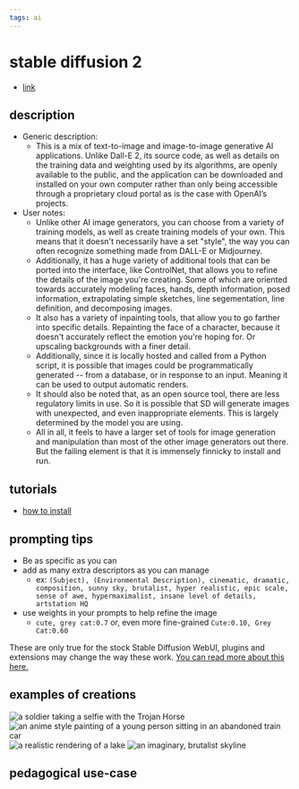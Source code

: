 ```yaml
---
tags: ai 
---
```



# stable diffusion 2


* [link](https://stability.ai/)

## description
* Generic description: 
    * This is a mix of text-to-image and image-to-image generative AI applications. Unlike Dall-E 2, its source code, as well as details on the training data and weighting used by its algorithms, are openly available to the public, and the application can be downloaded and installed on your own computer rather than only being accessible through a proprietary cloud portal as is the case with OpenAI’s projects.
* User notes:
    * Unlike other AI image generators, you can choose from a variety of training models, as well as create training models of your own. This means that it doesn't necessarily have a set "style", the way you can often recognize something made from DALL-E or Midjourney. 
    * Additionally, it has a huge variety of additional tools that can be ported into the interface, like ControlNet, that allows you to refine the details of the image you're creating. Some of which are oriented towards accurately modeling faces, hands, depth information, posed information, extrapolating simple sketches, line segementation, line definition, and decomposing images. 
    * It also has a variety of inpainting tools, that allow you to go farther into specific details. Repainting the face of a character, because it doesn't accurately reflect the emotion you're hoping for. Or upscaling backgrounds with a finer detail. 
    * Additionally, since it is locally hosted and called from a Python script, it is possible that images could be programmatically generated -- from a database, or in response to an input. Meaning it can be used to output automatic renders. 
    * It should also be noted that, as an open source tool, there are less regulatory limits in use. So it is possible that SD will generate images with unexpected, and even inappropriate elements. This is largely determined by the model you are using.
    * All in all, it feels to have a larger set of tools for image generation and manipulation than most of the other image generators out there. But the failing element is that it is immensely finnicky to install and run. 

## tutorials

* [how to install](https://hackmd.io/md2Hjw7ASMigV1zmss5W-A?both)

## prompting tips

* Be as specific as you can
* add as many extra descriptors as you can manage
    * ex: 
    ```(Subject), (Environmental Description), cinematic, dramatic, composition, sunny sky, brutalist, hyper realistic, epic scale, sense of awe, hypermaximalist, insane level of details, artstation HQ```
* use weights in your prompts to help refine the image
    * `cute, grey cat:0.7` or, even more fine-grained `Cute:0.10, Grey Cat:0.60`

These are only true for the stock Stable Diffusion WebUI, plugins and extensions may change the way these work. [You can read more about this here.](https://www.howtogeek.com/833169/how-to-write-an-awesome-stable-diffusion-prompt/)

## examples of creations 
![a soldier taking a selfie with the Trojan Horse](https://i.redd.it/dqn67jxm9x4a1.png?s=7773852ed6f8ad11cdc4f8e7b3b7109635f57da7)
![an anime style painting of a young person sitting in an abandoned train car](https://i.redd.it/ghf6dxynj12b1.png)
![a realistic rendering of a lake](https://www.howtogeek.com/wp-content/uploads/2022/09/photograph-of-mount-katahdin-with-a-beautiful-lake-35mm-sharp-golden-hour.png?trim=1,1&bg-color=000&pad=1,1)
![an imaginary, brutalist skyline](https://www.howtogeek.com/wp-content/uploads/2022/09/city.png?trim=1,1&bg-color=000&pad=1,1)


## pedagogical use-case 
